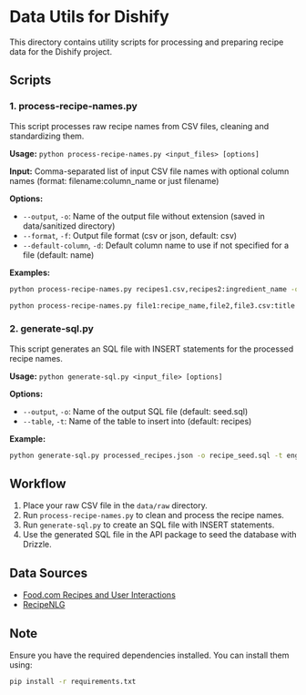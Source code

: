 # Data Utils for Dishify

This directory contains utility scripts for processing and preparing recipe data for the Dishify project.

## Scripts

### 1. process-recipe-names.py

This script processes raw recipe names from CSV files, cleaning and standardizing them.

**Usage:** `python process-recipe-names.py <input_files> [options]`

**Input:** Comma-separated list of input CSV file names with optional column names (format: filename:column_name or just filename)

**Options:**

- `--output`, `-o`: Name of the output file without extension (saved in data/sanitized directory)
- `--format`, `-f`: Output file format (csv or json, default: csv)
- `--default-column`, `-d`: Default column name to use if not specified for a file (default: name)

**Examples:**

```bash
python process-recipe-names.py recipes1.csv,recipes2:ingredient_name -o processed_recipes -f json
```

```bash
python process-recipe-names.py file1:recipe_name,file2,file3.csv:title -d ingredient
```

### 2. generate-sql.py

This script generates an SQL file with INSERT statements for the processed recipe names.

**Usage:** `python generate-sql.py <input_file> [options]`

**Options:**

- `--output`, `-o`: Name of the output SQL file (default: seed.sql)
- `--table`, `-t`: Name of the table to insert into (default: recipes)

**Example:**

```bash
python generate-sql.py processed_recipes.json -o recipe_seed.sql -t english_recipes
```

## Workflow

1. Place your raw CSV file in the `data/raw` directory.
2. Run `process-recipe-names.py` to clean and process the recipe names.
3. Run `generate-sql.py` to create an SQL file with INSERT statements.
4. Use the generated SQL file in the API package to seed the database with Drizzle.

## Data Sources

- [Food.com Recipes and User Interactions](https://www.kaggle.com/datasets/shuyangli94/food-com-recipes-and-user-interactions?select=RAW_recipes.csv)
- [RecipeNLG](https://www.kaggle.com/datasets/paultimothymooney/recipenlg?select=RecipeNLG_dataset.csv)

## Note

Ensure you have the required dependencies installed. You can install them using:

```bash
pip install -r requirements.txt
```
